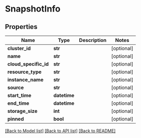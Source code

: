 # SnapshotInfo

## Properties
Name | Type | Description | Notes
------------ | ------------- | ------------- | -------------
**cluster_id** | **str** |  | [optional] 
**name** | **str** |  | [optional] 
**cloud_specific_id** | **str** |  | [optional] 
**resource_type** | **str** |  | [optional] 
**instance_name** | **str** |  | [optional] 
**source** | **str** |  | [optional] 
**start_time** | **datetime** |  | [optional] 
**end_time** | **datetime** |  | [optional] 
**storage_size** | **int** |  | [optional] 
**pinned** | **bool** |  | [optional] 

[[Back to Model list]](../README.md#documentation-for-models) [[Back to API list]](../README.md#documentation-for-api-endpoints) [[Back to README]](../README.md)

